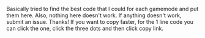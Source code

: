 Basically tried to find the best code that I could for each gamemode and put them here. 
Also, nothing here doesn't work.
If anything doesn't work, submit an issue.
Thanks!
If you want to copy faster, for the 1 line code you can click the one, click the three dots and then click copy link.
